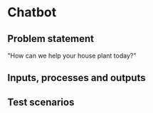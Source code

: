 # Chatbot

## Problem statement
"How can we help your house plant today?"

## Inputs, processes and outputs


## Test scenarios
